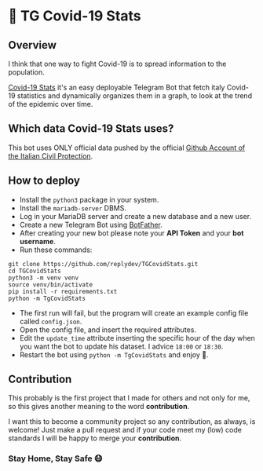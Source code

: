 # 🦠 TG Covid-19 Stats

## Overview
I think that one way to fight Covid-19 is to spread information to the population.

[Covid-19 Stats](https://github.com/replydev/Covid-Stats) it's an easy deployable Telegram Bot that fetch italy Covid-19 statistics
and dynamically organizes them in a graph, to look at the trend of the epidemic over time.

## Which data Covid-19 Stats uses?
This bot uses ONLY official data pushed by the official [Github Account of the Italian Civil Protection](https://github.com/pcm-dpc/COVID-19).

## How to deploy
- Install the `python3` package in your system.
- Install the `mariadb-server` DBMS.
- Log in your MariaDB server and create a new database and a new user.
- Create a new Telegram Bot using [BotFather](https://t.me/BotFather).
- After creating your new bot please note your **API Token** and your **bot username**.
- Run these commands:
```
git clone https://github.com/replydev/TGCovidStats.git
cd TGCovidStats
python3 -m venv venv
source venv/bin/activate
pip install -r requirements.txt
python -m TgCovidStats
```
- The first run will fail, but the program will create an example config file called `config.json`.
- Open the config file, and insert the required attributes.
- Edit the `update_time` attribute inserting the specific hour of the day when you want the bot to update his dataset. I advice `18:00` or `18:30`. 
- Restart the bot using `python -m TgCovidStats` and enjoy 🎉.

## Contribution
This probably is the first project that I made for others and not only for me, so this gives another meaning to the word **contribution**.

I want this to become a community project so any contribution, as always, is welcome!
Just make a pull request and if your code meet my (low) code standards I will be happy to merge your **contribution**.

### Stay Home, Stay Safe 😷
